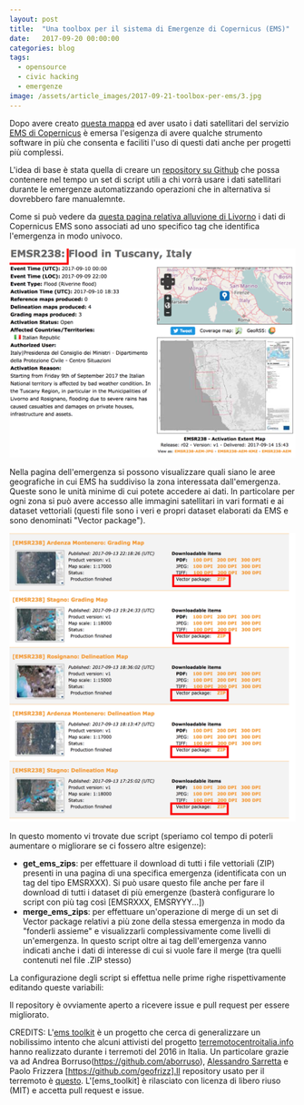```yaml
---
layout: post
title:  "Una toolbox per il sistema di Emergenze di Copernicus (EMS)"
date:   2017-09-20 00:00:00
categories: blog
tags:
  - opensource
  - civic hacking
  - emergenze
image: /assets/article_images/2017-09-21-toolbox-per-ems/3.jpg
---
```


Dopo avere creato [questa mappa](https://iltempe.github.io/blog/2017/09/14/alluvione-di-livorno.html) ed aver usato i dati satellitari del servizio [EMS di Copernicus](http://emergency.copernicus.eu/mapping/) è emersa l'esigenza di avere qualche strumento software in più che consenta e faciliti l'uso di questi dati anche per progetti più complessi.

L'idea di base è stata quella di creare un [repository su Github](https://github.com/emergenzeHack/ems_toolkit) che possa contenere nel tempo un set di script utili a chi vorrà usare i dati satellitari durante le emergenze automatizzando operazioni che in alternativa si dovrebbero fare manualemnte.

Come si può vedere da [questa pagina relativa alluvione di Livorno](http://emergency.copernicus.eu/mapping/list-of-components/EMSR238) i dati di Copernicus EMS sono associati ad uno specifico tag che identifica l'emergenza in modo univoco.

![il tag dell'emergenza](/assets/article_images/2017-09-21-toolbox-per-ems/1.png)

Nella pagina dell'emergenza si possono visualizzare quali siano le aree geografiche in cui EMS ha suddiviso la zona interessata dall'emergenza. Queste sono le unità minime di cui potete accedere ai dati. In particolare per ogni zona si può avere accesso alle immagini satellitari in vari formati e ai dataset vettoriali (questi file sono i veri e propri dataset elaborati da EMS e sono denominati "Vector package").

![i vector package di un'emergenza](/assets/article_images/2017-09-21-toolbox-per-ems/2.png)

In questo momento vi trovate due script (speriamo col tempo di poterli aumentare o migliorare se ci fossero altre esigenze):
- **get_ems_zips**: per effettuare il download di tutti i file vettoriali (ZIP) presenti in una pagina di una specifica emergenza (identificata con un tag del tipo EMSRXXX). Si può usare questo file anche per fare il download di tutti i dataset di più emergenze (basterà configurare lo script con più tag così [EMSRXXX, EMSRYYY...])
- **merge_ems_zips**: per effettuare un'operazione di merge di un set di Vector package relativi a più zone della stessa emergenza in modo da "fonderli assieme" e visualizzarli complessivamente come livelli di un'emergenza. In questo script oltre ai tag dell'emergenza vanno indicati anche i dati di interesse di cui si vuole fare il merge (tra quelli contenuti nel file .ZIP stesso)

La configurazione degli script si effettua nelle prime righe rispettivamente editando queste variabili:

<script src="https://gist.github.com/iltempe/cf0972c32876736a887180096c2eda93.js"></script>

Il repository è ovviamente aperto a ricevere issue e pull request per essere migliorato.

CREDITS: L'[ems toolkit]((https://github.com/emergenzeHack/ems_toolkit)) è un progetto che cerca di generalizzare un nobilissimo intento che alcuni attivisti del progetto [terremotocentroitalia.info](http://www.terremotocenotroitalia.info) hanno realizzato durante i terremoti del 2016 in Italia. Un particolare grazie va ad Andrea Borruso(https://github.com/aborruso), [Alessandro Sarretta](https://github.com/alesarrett) e Paolo Frizzera
[https://github.com/geofrizz].Il repository usato per il terremoto è [questo](https://github.com/emergenzeHack/terremotocentro_geodata/tree/gh-pages/CopernicusEMS). L'[ems_toolkit] è rilasciato con licenza di libero riuso (MIT) e accetta pull request e issue.

